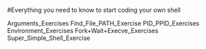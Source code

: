#Everything you need to know to start coding your own shell

Arguments_Exercises    Find_File_PATH_Exercise     PID_PPID_Exercises
Environment_Exercises  Fork+Wait+Execve_Exercises  Super_Simple_Shell_Exercise
